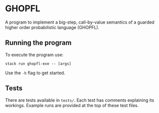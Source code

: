 # GHOPFL
A program to implement a big-step, call-by-value semantics of a guarded higher order probabilistic language (GHOPFL).

## Running the program
To execute the program use:
```
stack run ghopfl-exe -- [args]
```
Use the `-h` flag to get started.

## Tests
There are tests available in `tests/`. 
Each test has comments explaining its workings. 
Example runs are provided at the top of these test files.
